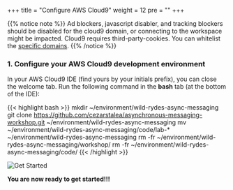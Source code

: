 +++
title = "Configure AWS Cloud9"
weight = 12
pre = ""
+++

{{% notice note %}}
Ad blockers, javascript disabler, and tracking blockers should be disabled for
the cloud9 domain, or connecting to the workspace might be impacted.
Cloud9 requires third-party-cookies. You can whitelist the [specific domains]( https://docs.aws.amazon.com/cloud9/latest/user-guide/troubleshooting.html#troubleshooting-env-loading).
{{% /notice %}}

### 1. Configure your AWS Cloud9 development environment

In your AWS Cloud9 IDE (find yours by your initials prefix), you can close the welcome tab. Run the following command in the **bash** tab (at the bottom of the IDE):

{{< highlight bash >}}
mkdir ~/environment/wild-rydes-async-messaging
git clone https://github.com/cezarstalea/asynchronous-messaging-workshop.git ~/environment/wild-rydes-async-messaging
mv ~/environment/wild-rydes-async-messaging/code/lab-* ~/environment/wild-rydes-async-messaging
rm -fr ~/environment/wild-rydes-async-messaging/workshop/
rm -fr ~/environment/wild-rydes-async-messaging/code/
{{< /highlight >}}

![Get Started](magic.gif)

**You are now ready to get started!!!**
